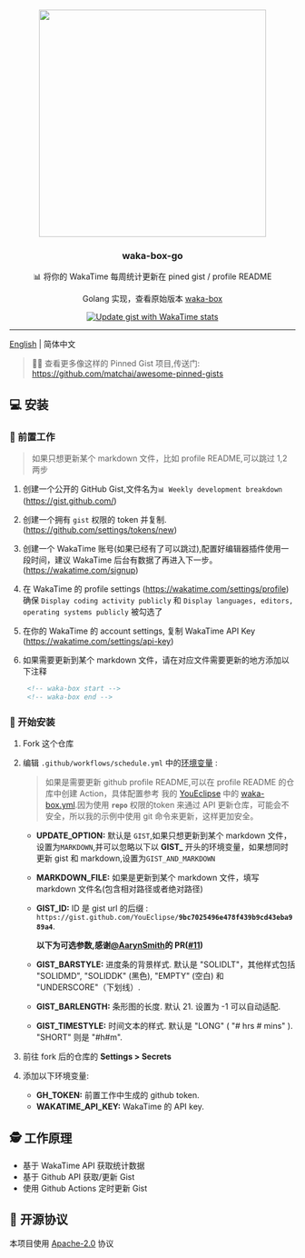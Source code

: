 #

<p align="center">
  <img width="400" src="https://user-images.githubusercontent.com/8252317/83985147-9afb2800-a96a-11ea-9841-eec3a1f61d75.png">
  <h3 align="center">waka-box-go</h3>
  <p align="center">📊 将你的 WakaTime 每周统计更新在  pined gist / profile README  </p>
  <p align="center">  Golang 实现，查看原始版本  <a href="https://github.com/matchai/waka-box">waka-box</a>
  <p align="center">
    <a href="https://github.com/YouEclipse/waka-box-go/workflows/Update%20gist%20with%20WakaTime%20stats/badge.svg?branch=master"><img src="https://github.com/YouEclipse/waka-box-go/workflows/Update%20gist%20with%20WakaTime%20stats/badge.svg?branch=master" alt="Update gist with WakaTime stats"></a>
  </p>
</p>

---

[English](./README.md) | 简体中文

> 📌✨ 查看更多像这样的 Pinned Gist 项目,传送门: https://github.com/matchai/awesome-pinned-gists

## 💻 安装

### 🎒 前置工作

> 如果只想更新某个 markdown 文件，比如 profile README,可以跳过 1,2 两步

1. 创建一个公开的 GitHub Gist,文件名为`📊 Weekly development breakdown` (https://gist.github.com/)
1. 创建一个拥有 `gist` 权限的 token 并复制. (https://github.com/settings/tokens/new)
1. 创建一个 WakaTime 账号(如果已经有了可以跳过),配置好编辑器插件使用一段时间，建议 WakaTime 后台有数据了再进入下一步。 (https://wakatime.com/signup)
1. 在 WakaTime 的 profile settings (https://wakatime.com/settings/profile) 确保 `Display coding activity publicly` 和 `Display languages, editors, operating systems publicly` 被勾选了
1. 在你的 WakaTime 的 account settings, 复制 WakaTime API Key (https://wakatime.com/settings/api-key)
1. 如果需要更新到某个 markdown 文件，请在对应文件需要更新的地方添加以下注释

   ```markdown
    <!-- waka-box start -->
    <!-- waka-box end -->
   ```
### 🚀 开始安装

1. Fork 这个仓库

1. 编辑 `.github/workflows/schedule.yml` 中的[环境变量](https://github.com/YouEclipse/waka-box-go/actions/runs/126970182/workflow#L17-L19) :

   > 如果是需要更新 github profile README,可以在 profile README 的仓库中创建 Action，具体配置参考 我的 [YouEclipse](https://github.com/YouEclipse/YouEclipse) 中的 [waka-box.yml](https://github.com/YouEclipse/YouEclipse/blob/master/.github/workflows/waka-box.yml).因为使用 **`repo`** 权限的token 来通过 API 更新仓库，可能会不安全，所以我的示例中使用 git 命令来更新，这样更加安全。

   - **UPDATE_OPTION:** 默认是 `GIST`,如果只想更新到某个 markdown 文件，设置为`MARKDOWN`,并可以忽略以下以 **GIST\_** 开头的环境变量，如果想同时更新 gist 和 markdown,设置为`GIST_AND_MARKDOWN`
   - **MARKDOWN_FILE:** 如果是更新到某个 markdown 文件，填写 markdown 文件名(包含相对路径或者绝对路径)
   - **GIST_ID:** ID 是 gist url 的后缀 : `https://gist.github.com/YouEclipse/`**`9bc7025496e478f439b9cd43eba989a4`**.

     **以下为可选参数,感谢[@AarynSmith](https://github.com/AarynSmith)的 PR([#11](https://github.com/YouEclipse/waka-box-go/pull/11))**

   - **GIST_BARSTYLE:** 进度条的背景样式. 默认是 "SOLIDLT"，其他样式包括 "SOLIDMD", "SOLIDDK" (黑色), "EMPTY" (空白) 和 "UNDERSCORE"（下划线）.
   - **GIST_BARLENGTH:** 条形图的长度. 默认 21. 设置为 -1 可以自动适配.
   - **GIST_TIMESTYLE:** 时间文本的样式. 默认是 "LONG" ( "# hrs # mins" ). "SHORT" 则是 "#h#m".

1. 前往 fork 后的仓库的 **Settings > Secrets**
1. 添加以下环境变量:
   - **GH_TOKEN:** 前置工作中生成的 github token.
   - **WAKATIME_API_KEY:** WakaTime 的 API key.

## 🕵️ 工作原理

- 基于 WakaTime API 获取统计数据
- 基于 Github API 获取/更新 Gist
- 使用 Github Actions 定时更新 Gist

## 📄 开源协议

本项目使用 [Apache-2.0](./LICENSE) 协议
